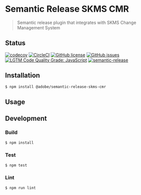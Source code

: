 # Semantic Release SKMS CMR

> Semantic release plugin that integrates with SKMS Change Management System

## Status
[![codecov](https://img.shields.io/codecov/c/github/adobe/semantic-release-skms-cmr.svg)](https://codecov.io/gh/adobe/semantic-release-skms-cmr)
[![CircleCI](https://img.shields.io/circleci/project/github/adobe/semantic-release-skms-cmr.svg)](https://circleci.com/gh/adobe/semantic-release-skms-cmr)
[![GitHub license](https://img.shields.io/github/license/adobe/semantic-release-skms-cmr.svg)](https://github.com/adobe/semantic-release-skms-cmr/blob/master/LICENSE.txt)
[![GitHub issues](https://img.shields.io/github/issues/adobe/semantic-release-skms-cmr.svg)](https://github.com/adobe/semantic-release-skms-cmr/issues)
[![LGTM Code Quality Grade: JavaScript](https://img.shields.io/lgtm/grade/javascript/g/adobe/semantic-release-skms-cmr.svg?logo=lgtm&logoWidth=18)](https://lgtm.com/projects/g/adobe/semantic-release-skms-cmr)
[![semantic-release](https://img.shields.io/badge/%20%20%F0%9F%93%A6%F0%9F%9A%80-semantic--release-e10079.svg)](https://github.com/semantic-release/semantic-release)

## Installation

```bash
$ npm install @adobe/semantic-release-skms-cmr
```

## Usage


## Development

### Build

```bash
$ npm install
```

### Test

```bash
$ npm test
```

### Lint

```bash
$ npm run lint
```
